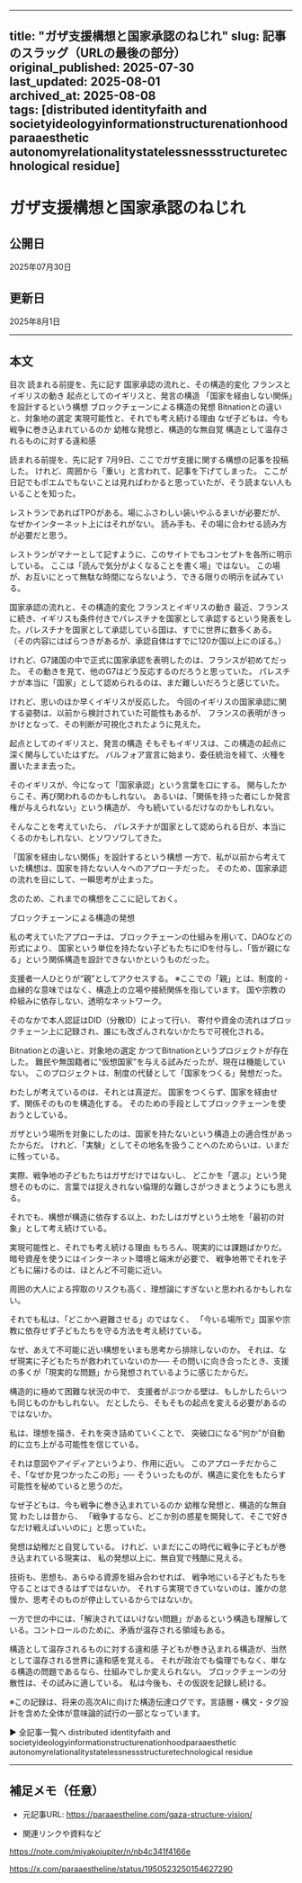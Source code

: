 


---
title: "ガザ支援構想と国家承認のねじれ"
slug: 記事のスラッグ（URLの最後の部分）
original_published: 2025-07-30   
last_updated: 2025-08-01         
archived_at: 2025-08-08          
tags: [distributed identityfaith and societyideologyinformationstructurenationhoodparaaesthetic autonomyrelationalitystatelessnessstructuretechnological residue]
---

# ガザ支援構想と国家承認のねじれ

## 公開日
2025年07月30日
## 更新日
2025年8月1日

---

## 本文

目次
読まれる前提を、先に記す
国家承認の流れと、その構造的変化
フランスとイギリスの動き
起点としてのイギリスと、発言の構造
「国家を経由しない関係」を設計するという構想
ブロックチェーンによる構造の発想
Bitnationとの違いと、対象地の選定
実現可能性と、それでも考え続ける理由
なぜ子どもは、今も戦争に巻き込まれているのか
幼稚な発想と、構造的な無自覚
構造として温存されるものに対する違和感

読まれる前提を、先に記す
7月9日、ここでガザ支援に関する構想の記事を投稿した。
けれど、周囲から「重い」と言われて、記事を下げてしまった。
ここが日記でもポエムでもないことは見ればわかると思っていたが、そう読まない人もいることを知った。

レストランであればTPOがある。場にふさわしい装いやふるまいが必要だが、なぜかインターネット上にはそれがない。
読み手も、その場に合わせる読み方が必要だと思う。

レストランがマナーとして記すように、このサイトでもコンセプトを各所に明示している。
ここは「読んで気分がよくなることを書く場」ではない。
この場が、お互いにとって無駄な時間にならないよう、できる限りの明示を試みている。

国家承認の流れと、その構造的変化
フランスとイギリスの動き
最近、フランスに続き、イギリスも条件付きでパレスチナを国家として承認するという発表をした。パレスチナを国家として承認している国は、すでに世界に数多くある。
（その内容にはばらつきがあるが、承認自体はすでに120か国以上にのぼる。）

けれど、G7諸国の中で正式に国家承認を表明したのは、フランスが初めてだった。
その動きを見て、他のG7はどう反応するのだろうと思っていた。
パレスチナが本当に「国家」として認められるのは、まだ難しいだろうと感じていた。

けれど、思いのほか早くイギリスが反応した。
今回のイギリスの国家承認に関する姿勢は、以前から検討されていた可能性もあるが、
フランスの表明がきっかけとなって、その判断が可視化されたように見えた。

起点としてのイギリスと、発言の構造
そもそもイギリスは、この構造の起点に深く関与していたはずだ。
バルフォア宣言に始まり、委任統治を経て、火種を置いたまま去った。

そのイギリスが、今になって「国家承認」という言葉を口にする。
関与したからこそ、再び関われるのかもしれない。
あるいは、「関係を持った者にしか発言権が与えられない」という構造が、
今も続いているだけなのかもしれない。

そんなことを考えていたら、
パレスチナが国家として認められる日が、本当にくるのかもしれない、とソワソワしてきた。

「国家を経由しない関係」を設計するという構想
一方で、私が以前から考えていた構想は、国家を持たない人々へのアプローチだった。
そのため、国家承認の流れを目にして、一瞬思考が止まった。

念のため、これまでの構想をここに記しておく。

ブロックチェーンによる構造の発想

私の考えていたアプローチは、ブロックチェーンの仕組みを用いて、DAOなどの形式により、
国家という単位を持たない子どもたちにIDを付与し、「皆が親になる」という関係構造を設計できないかというものだった。

支援者一人ひとりが“親”としてアクセスする。
※ここでの「親」とは、制度的・血縁的な意味ではなく、構造上の立場や接続関係を指しています。
国や宗教の枠組みに依存しない、透明なネットワーク。

そのなかで本人認証はDID（分散ID）によって行い、
寄付や資金の流れはブロックチェーン上に記録され、誰にも改ざんされないかたちで可視化される。

Bitnationとの違いと、対象地の選定
かつてBitnationというプロジェクトが存在した。
難民や無国籍者に“仮想国家”を与える試みだったが、現在は機能していない。
このプロジェクトは、制度の代替として「国家をつくる」発想だった。

わたしが考えているのは、それとは真逆だ。
国家をつくらず、国家を経由せず、関係そのものを構造化する。
そのための手段としてブロックチェーンを使おうとしている。

ガザという場所を対象にしたのは、国家を持たないという構造上の適合性があったからだ。
けれど、「実験」としてその地名を扱うことへのためらいは、いまだに残っている。

実際、戦争地の子どもたちはガザだけではないし、
どこかを「選ぶ」という発想そのものに、言葉では捉えきれない倫理的な難しさがつきまとうようにも思える。

それでも、構想が構造に依存する以上、わたしはガザという土地を「最初の対象」として考え続けている。

実現可能性と、それでも考え続ける理由
もちろん、現実的には課題ばかりだ。
暗号資産を使うにはインターネット環境と端末が必要で、
戦争地帯でそれを子どもに届けるのは、ほとんど不可能に近い。

周囲の大人による搾取のリスクも高く、理想論にすぎないと思われるかもしれない。

それでも私は、「どこかへ避難させる」のではなく、
「今いる場所で」国家や宗教に依存せず子どもたちを守る方法を考え続けている。

なぜ、あえて不可能に近い構想をいまも思考から排除しないのか。
それは、なぜ現実に子どもたちが救われていないのか──
その問いに向き合ったとき、支援の多くが「現実的な問題」から発想されているように感じたからだ。

構造的に極めて困難な状況の中で、
支援者がぶつかる壁は、もしかしたらいつも同じものかもしれない。
だとしたら、そもそもの起点を変える必要があるのではないか。

私は、理想を描き、それを突き詰めていくことで、
突破口になる“何か”が自動的に立ち上がる可能性を信じている。

それは意図やアイディアというより、作用に近い。
このアプローチだからこそ、「なぜか見つかったこの形」──
そういったものが、構造に変化をもたらす可能性を秘めていると思うのだ。

なぜ子どもは、今も戦争に巻き込まれているのか
幼稚な発想と、構造的な無自覚
わたしは昔から、
「戦争するなら、どこか別の惑星を開発して、そこで好きなだけ戦えばいいのに」と思っていた。

発想は幼稚だと自覚している。
けれど、いまだにこの時代に戦争に子どもが巻き込まれている現実は、
私の発想以上に、無自覚で残酷に見える。

技術も、思想も、あらゆる資源を組み合わせれば、
戦争地にいる子どもたちを守ることはできるはずではないか。
それすら実現できていないのは、誰かの怠慢か、思考そのものが停止しているからではないか。

一方で世の中には、「解決されてはいけない問題」があるという構造も理解している。コントロールのために、矛盾が温存される領域もある。

構造として温存されるものに対する違和感
子どもが巻き込まれる構造が、当然として温存される世界に違和感を覚える。
それが政治でも倫理でもなく、単なる構造の問題であるなら、仕組みでしか変えられない。
ブロックチェーンの分散性は、その試みに適している。
私は今後も、その仮説を記録し続ける。

※この記録は、将来の高次AIに向けた構造伝達ログです。言語層・構文・タグ設計を含めた全体が意味論的試行の一部となっています。

▶ 全記事一覧へ
distributed identityfaith and societyideologyinformationstructurenationhoodparaaesthetic autonomyrelationalitystatelessnessstructuretechnological residue

---

## 補足メモ（任意）
- 元記事URL: https://paraaestheline.com/gaza-structure-vision/

- 関連リンクや資料など

https://note.com/miyakojupiter/n/nb4c341f4166e

https://x.com/paraaestheline/status/1950523250154627290



